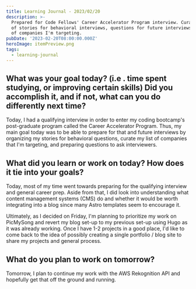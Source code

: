 ```yaml
---
title: Learning Journal - 2023/02/20
description: >-
  Prepared for Code Fellows' Career Accelerator Program interview. Curated list
  of stories for behavioral interviews, questions for future interviews and list
  of companies I'm targeting.
pubDate: '2023-02-20T08:00:00.000Z'
heroImage: itemPreview.png
tags:
  - learning-journal
---
```


## What was your goal today? (i.e . time spent studying, or improving certain skills) Did you accomplish it, and if not, what can you do differently next time?

Today, I had a qualifying interview in order to enter my coding bootcamp's post-graduate program called the Career Accelerator Program. Thus, my main goal today was to be able to prepare for that and future interviews by organizing my stories for behavioral questions, curate my list of companies that I'm targeting, and preparing questions to ask interviewers.

## What did you learn or work on today? How does it tie into your goals?

Today, most of my time went towards preparing for the qualifying interview and general career prep. Aside from that, I did look into understanding what content management systems (CMS) do and whether it would be worth integrating into a blog since many Astro templates seem to encourage it.

Ultimately, as I decided on Friday, I'm planning to prioritize my work on PicMySong and revert my blog set-up to my previous set-up using Hugo as it was already working. Once I have 1-2 projects in a good place, I'd like to come back to the idea of possibly creating a single portfolio / blog site to share my projects and general process.

## What do you plan to work on tomorrow?

Tomorrow, I plan to continue my work with the AWS Rekognition API and hopefully get that off the ground and running.
